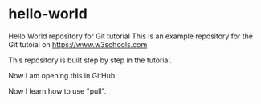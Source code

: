 # hello-world
Hello World repository for Git tutorial
This is an example repository for the Git tutoial on https://www.w3schools.com

This repository is built step by step in the tutorial.

Now I am opening this in GitHub.

Now I learn how to use "pull".
